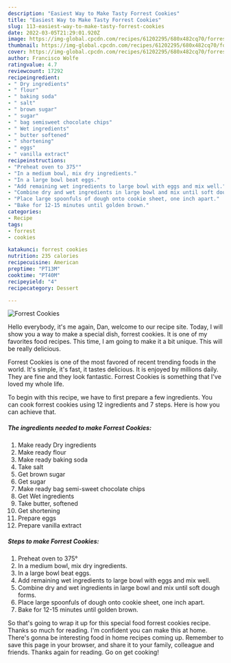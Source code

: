 ```yaml
---
description: "Easiest Way to Make Tasty Forrest Cookies"
title: "Easiest Way to Make Tasty Forrest Cookies"
slug: 113-easiest-way-to-make-tasty-forrest-cookies
date: 2022-03-05T21:29:01.920Z
image: https://img-global.cpcdn.com/recipes/61202295/680x482cq70/forrest-cookies-recipe-main-photo.jpg
thumbnail: https://img-global.cpcdn.com/recipes/61202295/680x482cq70/forrest-cookies-recipe-main-photo.jpg
cover: https://img-global.cpcdn.com/recipes/61202295/680x482cq70/forrest-cookies-recipe-main-photo.jpg
author: Francisco Wolfe
ratingvalue: 4.7
reviewcount: 17292
recipeingredient:
- " Dry ingredients"
- " flour"
- " baking soda"
- " salt"
- " brown sugar"
- " sugar"
- " bag semisweet chocolate chips"
- " Wet ingredients"
- " butter softened"
- " shortening"
- " eggs"
- " vanilla extract"
recipeinstructions:
- "Preheat oven to 375°"
- "In a medium bowl, mix dry ingredients."
- "In a large bowl beat eggs."
- "Add remaining wet ingredients to large bowl with eggs and mix well."
- "Combine dry and wet ingredients in large bowl and mix until soft dough forms."
- "Place large spoonfuls of dough onto cookie sheet, one inch apart."
- "Bake for 12-15 minutes until golden brown."
categories:
- Recipe
tags:
- forrest
- cookies

katakunci: forrest cookies 
nutrition: 235 calories
recipecuisine: American
preptime: "PT13M"
cooktime: "PT40M"
recipeyield: "4"
recipecategory: Dessert

---
```



![Forrest Cookies](https://img-global.cpcdn.com/recipes/61202295/680x482cq70/forrest-cookies-recipe-main-photo.jpg)

Hello everybody, it's me again, Dan, welcome to our recipe site. Today, I will show you a way to make a special dish, forrest cookies. It is one of my favorites food recipes. This time, I am going to make it a bit unique. This will be really delicious.



Forrest Cookies is one of the most favored of recent trending foods in the world. It's simple, it's fast, it tastes delicious. It is enjoyed by millions daily. They are fine and they look fantastic. Forrest Cookies is something that I've loved my whole life.


To begin with this recipe, we have to first prepare a few ingredients. You can cook forrest cookies using 12 ingredients and 7 steps. Here is how you can achieve that.

<!--inarticleads1-->

##### The ingredients needed to make Forrest Cookies:

1. Make ready  Dry ingredients
1. Make ready  flour
1. Make ready  baking soda
1. Take  salt
1. Get  brown sugar
1. Get  sugar
1. Make ready  bag semi-sweet chocolate chips
1. Get  Wet ingredients
1. Take  butter, softened
1. Get  shortening
1. Prepare  eggs
1. Prepare  vanilla extract




<!--inarticleads2-->

##### Steps to make Forrest Cookies:

1. Preheat oven to 375°
1. In a medium bowl, mix dry ingredients.
1. In a large bowl beat eggs.
1. Add remaining wet ingredients to large bowl with eggs and mix well.
1. Combine dry and wet ingredients in large bowl and mix until soft dough forms.
1. Place large spoonfuls of dough onto cookie sheet, one inch apart.
1. Bake for 12-15 minutes until golden brown.




So that's going to wrap it up for this special food forrest cookies recipe. Thanks so much for reading. I'm confident you can make this at home. There's gonna be interesting food in home recipes coming up. Remember to save this page in your browser, and share it to your family, colleague and friends. Thanks again for reading. Go on get cooking!
